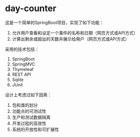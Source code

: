 # day-counter

这是一个简单的SpringBoot项目，实现了如下功能：

1. 允许用户查看和设定一个事件的名称和日期（网页方式或API方式）
1. 计算出剩余或超出的天数并展示给用户（网页方式或API方式）

采用的技术包括：

1. SpringBoot
1. SpringMVC
1. Thymeleaf
1. REST API
1. Sqlite
1. JUnit

设计上考虑过如下因素：

1. 包和类的划分
1. 功能点的可测试性
1. 生产和测试数据隔离
1. 开发过程的高效性
1. 系统的开放性和可扩展性

